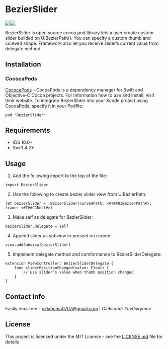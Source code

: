 # BezierSlider
![](https://github.com/oleksandryevdokymov/BezierSlider/blob/master/demo1.gif)![](https://github.com/oleksandryevdokymov/BezierSlider/blob/master/demo1.gif)

BezierSlider is open source cocoa pod library lets a user create custom slider builded on UIBezierPath(). You can specify a custom thumb and cureved shape. Framework also let you receive slider’s current value from delegate method.

## Installation
### CococaPods
[CococaPods](https://cocoapods.org) - CocoaPods is a dependency manager for Swift and Objective-C Cocoa projects. 
For information how to use and install, visit their website. To integrate BezierSlider into your Xcode project using CocoaPods, specify it in your Podfile:
```
pod 'BezierSlider'
```

## Requirements
* iOS 10.0+
* Swift 4.2+

## Usage 
1. Add the following import to the top of the file:
```
import BezierSlider
```
2. Use the following to create bezier slider view from UIBezierPath:
```
let bezierSlider =  BezierSlider(curvedPath: <#T##UIBezierPath#>, frame: <#T##CGRect#>)
```
3. Make self as delegate for BezierSlider:
```
bezierSlider.delegate = self
```
4. Append slider as subview to present on screen:
```
view.addSubview(bezierSlider)
```
5. Implement delegate method and comformance to BezierSliderDelegete: 
```
extension ViewController: BezierSliderDelegate {
    func sliderPositionChanged(value: Float) {
        // use slider’s value when thumb position changed
    }
}
```

## Contact info
Easily email me  - [oklahoma0707@gmail.com](oklahoma0707@gmail.com) | *Oleksandr Yevdokymov* 

## License
This project is licensed under the MIT License - see the [LICENSE.md](LICENSE.md) file for details
